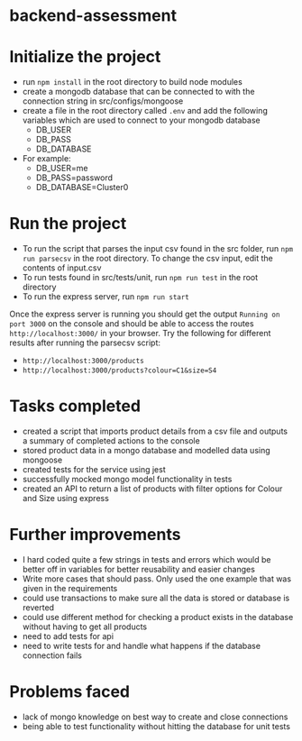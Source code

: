 # backend-assessment

# Initialize the project
- run ``npm install`` in the root directory to build node modules
- create a mongodb database that can be connected to with the connection string in src/configs/mongoose
- create a file in the root directory called ``.env`` and add the following variables which are used to connect to your mongodb database
  - DB_USER
  - DB_PASS
  - DB_DATABASE
- For example:
  - DB_USER=me
  - DB_PASS=password
  - DB_DATABASE=Cluster0

# Run the project

- To run the script that parses the input csv found in the src folder, run ``npm run parsecsv`` in the root directory. To change the csv input, edit the contents of input.csv
- To run tests found in src/tests/unit, run ``npm run test`` in the root directory
- To run the express server, run ``npm run start``

Once the express server is running you should get the output ``Running on port 3000`` on the console and should be able to access the routes ``http://localhost:3000/`` in your browser. Try the following for different results after running the parsecsv script:

- ``http://localhost:3000/products``
- ``http://localhost:3000/products?colour=C1&size=S4``

# Tasks completed
- created a script that imports product details from a csv file and outputs a summary of completed actions to the console
- stored product data in a mongo database and modelled data using mongoose
- created tests for the service using jest
- successfully mocked mongo model functionality in tests
- created an API to return a list of products with filter options for Colour and Size using express

# Further improvements
- I hard coded quite a few strings in tests and errors which would be better off in variables for better reusability and easier changes
- Write more cases that should pass. Only used the one example that was given in the requirements
- could use transactions to make sure all the data is stored or database is reverted
- could use different method for checking a product exists in the database without having to get all products
- need to add tests for api
- need to write tests for and handle what happens if the database connection fails


# Problems faced
- lack of mongo knowledge on best way to create and close connections
- being able to test functionality without hitting the database for unit tests

